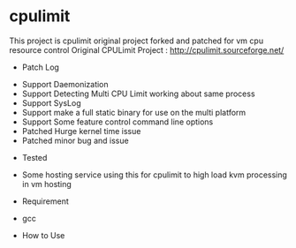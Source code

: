 cpulimit
========

This project is cpulimit original project forked and patched for vm cpu resource control
Original CPULimit Project : http://cpulimit.sourceforge.net/

* Patch Log
 - Support Daemonization
 - Support Detecting Multi CPU Limit working about same process
 - Support SysLog
 - Support make a full static binary for use on the multi platform
 - Support Some feature control command line options
 - Patched Hurge kernel time issue
 - Patched minor bug and issue

* Tested
 - Some hosting service using this for cpulimit to high load kvm processing in vm hosting

* Requirement
 - gcc
* How to Use
